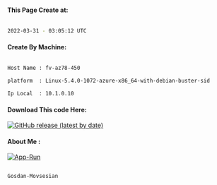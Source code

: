 
   
#### This Page Create at:

```bash

2022-03-31 - 03:05:12 UTC

```

#### Create By Machine:

```bash

Host Name : fv-az78-450

platform  : Linux-5.4.0-1072-azure-x86_64-with-debian-buster-sid

Ip Local  : 10.1.0.10

```
#### Download This code Here:

[![GitHub release (latest by date)](https://img.shields.io/github/v/release/Gosdan-Movsesian/Gosdan?style=for-the-badge&label=Download)](https://github.com/Gosdan-Movsesian/Gosdan/releases) 

</p> 

#### About Me :

[![App-Run](https://github.com/Gosdan-Movsesian/Gosdan/actions/workflows/App-Run.yml/badge.svg)](https://github.com/Gosdan-Movsesian/Gosdan/actions/workflows/App-Run.yml)

```bash

Gosdan-Movsesian

```


